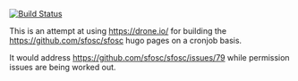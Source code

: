 [![Build Status](https://cloud.drone.io/api/badges/Beanow/sfosc-drone-cron/status.svg)](https://cloud.drone.io/Beanow/sfosc-drone-cron)

This is an attempt at using https://drone.io/ for building the https://github.com/sfosc/sfosc hugo pages on a cronjob basis.

It would address https://github.com/sfosc/sfosc/issues/79 while permission issues are being worked out.

